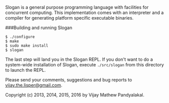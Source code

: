 Slogan is a general purpose programming language with facilities for concurrent computing.
This implementation comes with an interpreter and a compiler for generating platform specific executable binaries.

###Building and running Slogan

    $ ./configure
    $ make
    $ sudo make install
    $ slogan

The last step will land you in the Slogan REPL.
If you don't want to do a system-wide installation of Slogan,
execute `./src/slogan` from this directory to launch the REPL.

Please send your comments, suggestions and bug reports to vijay.the.lisper@gmail.com.

Copyright (c) 2013, 2014, 2015, 2016 by Vijay Mathew Pandyalakal.